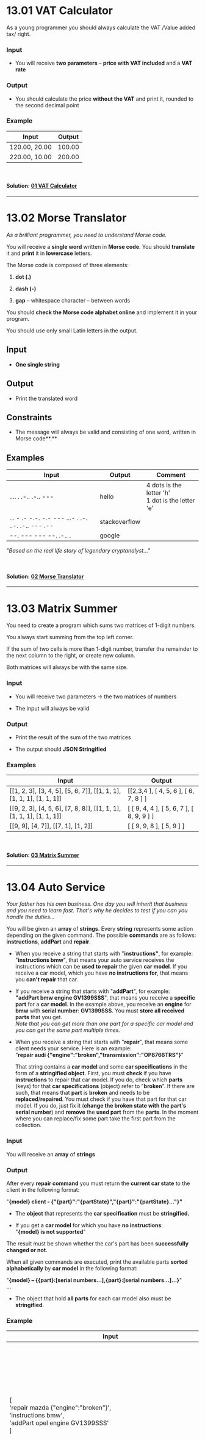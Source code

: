 # 13.01 VAT Calculator

As a young programmer you should always calculate the VAT /Value added tax/
right.

### Input

-   You will receive **two parameters** – **price with VAT included** and a
    **VAT rate**

### Output

-   You should calculate the price **without the VAT** and print it, rounded to
    the second decimal point

### Example

| **Input**     | **Output** |
|---------------|------------|
| 120.00, 20.00 | 100.00     |
| 220.00, 10.00 | 200.00     |

<br/>

#### Solution: <a title="01 VAT Calculator" href="https://github.com/TsvetanNikolov123/JS-Core---JS-Essentials/blob/master/13%20Old%20Exams/JS%20Fundamentals%20Retake%20-%2016%20April%202019/01.VatCalculator.js">01 VAT Calculator</a>

---

# 13.02 Morse Translator

*As a brilliant programmer, you need to understand Morse code.*

You will receive a **single word** written in **Morse code**. You should
**translate** it and **print** it in **lowercase** letters.

The Morse code is composed of three elements:

1.  **dot (.)**

2.  **dash (-)**

3.  **gap** – whitespace character – between words

You should **check the Morse code alphabet online** and implement it in your
program.

You should use only small Latin letters in the output.

Input
-----

-   **One single string**

Output
------

-   Print the translated word

Constraints
-----------

-   The message will always be valid and consisting of one word, written in
    Morse code**.**

Examples
--------

| **Input**                                          | **Output**    | **Comment**                                      |
|----------------------------------------------------|---------------|--------------------------------------------------|
| .... . .-.. .-.. ---                               | hello         | 4 dots is the letter 'h' <br/> 1 dot is the letter 'e' |
| ... - .- -.-. -.- --- ...- . .-. ..-. .-.. --- .-- | stackoverflow |                                                  |
| \--. --- --- --. .-.. .                            | google        |                                                  |

*"Based on the real life story of legendary cryptanalyst…"*

<br/>

#### Solution: <a title="02 Morse Translator" href="https://github.com/TsvetanNikolov123/JS-Core---JS-Essentials/blob/master/13%20Old%20Exams/JS%20Fundamentals%20Retake%20-%2016%20April%202019/02.MorseTranslator.js">02 Morse Translator</a>

---

# 13.03 Matrix Summer

You need to create a program which sums two matrices of 1-digit numbers.

You always start summing from the top left corner.

If the sum of two cells is more than 1-digit number, transfer the remainder to
the next column to the right, or create new column.

Both matrices will always be with the same size.

### Input

-   You will receive two parameters -\> the two matrices of numbers

-   The input will always be valid

### Output

-   Print the result of the sum of the two matrices

-   The output should **JSON Stringified**

### Examples

| **Input**                                                            | **Output**                                |
|----------------------------------------------------------------------|-------------------------------------------|
| [[1, 2, 3], [3, 4, 5], [5, 6, 7]], [[1, 1, 1], [1, 1, 1], [1, 1, 1]] | [[2,3,4 ], [ 4, 5, 6 ], [ 6, 7, 8 ] ]     |
| [[9, 2, 3], [4, 5, 6], [7, 8, 8]], [[1, 1, 1], [1, 1, 1], [1, 1, 1]] | [ [ 9, 4, 4 ], [ 5, 6, 7 ], [ 8, 9, 9 ] ] |
| [[9, 9], [4, 7]], [[7, 1], [1, 2]]                                   | [ [ 9, 9, 8 ], [ 5, 9 ] ]                 |

<br/>

#### Solution: <a title="03 Matrix Summer" href="https://github.com/TsvetanNikolov123/JS-Core---JS-Essentials/blob/master/13%20Old%20Exams/JS%20Fundamentals%20Retake%20-%2016%20April%202019/03.MatrixSummer.js">03 Matrix Summer</a>

---

# 13.04 Auto Service

*Your father has his own business. One day you will inherit that business and
you need to learn fast. That's why he decides to test if you can you handle the
duties...*

You will be given an **array** of **strings**. Every **string** represents some
action depending on the given command. The possible **commands** are as follows:
**instructions**, **addPart** and **repair**.

-   When you receive a string that starts with "**instructions"**, for example:  
    "**instructions bmw**", that means your auto service receives the
    instructions which can be **used to repair** the given **car model**. If you
    receive a car model, which you have **no instructions for**, that means you
    **can't repair** that car.

-   If you receive a string that starts with "**addPart**", for example:  
    **"addPart bmw engine GV1399SSS**", that means you receive a **specific
    part** for a **car model**. In the example above, you receive an **engine**
    for **bmw** with **serial number**: **GV1399SSS**. You must **store all
    received parts** that you get.  
    *Note that you can get more than one part for a specific car model and you
    can get the same part multiple times.*

-   When you receive a string that starts with "**repair**", that means some
    client needs your service. Here is an example:  
    "**repair audi {"engine":"broken","transmission":"OP8766TRS"}**"

    That string contains a **car model** and some **car specifications** in the
    form of a **stringified object**. First, you must **check** if you have
    **instructions** to repair that car model. If you do, check which **parts**
    (keys) for that **car specifications** (object) refer to "**broken**". If
    there are such, that means that **part** is **broken** and needs to be
    **replaced**/**repaired**. You must check if you have that part for that car
    model. If you do, just fix it (**change the broken state with the part's
    serial number**) and **remove** the **used part** from the **parts**. In the
    moment where you can replace/fix some part take the first part from the
    collection.

### Input

You will receive an **array** of **strings**

### Output

After every **repair command** you must return the **current car state** to the
client in the following format:

"**{model} client - {"{part}":"{partState}","{part}":"{partState}..."}"**

-   The **object** that represents the **car specification** must be
    **stringified.**

-   If you get a **car model** for which you have **no instructions**:  
    "**{model} is not supported**"

The result must be shown whether the car's part has been **successfully changed
or not**.

When all given commands are executed, print the available parts **sorted
alphabetically** by **car model** in the following format:

"**{model} – {{part}:[serial numbers...],{part}:[serial numbers...]...}**"  
...

-   The object that hold **all parts** for each car model also must be
    **stringified**.

### Example

| **Input**                                                                                                                                                                                                                                                                                                                | **Output**                                                                                                                                                                                                                                                      | **Comment**                                                                                                                                                                                                                                                                                                                                                                                                                                                                                                                                                                                                                                                                                                                                                                                                                                   |
|--------------------------------------------------------------------------------------------------------------------------------------------------------------------------------------------------------------------------------------------------------------------------------------------------------------------------|-----------------------------------------------------------------------------------------------------------------------------------------------------------------------------------------------------------------------------------------------------------------|-----------------------------------------------------------------------------------------------------------------------------------------------------------------------------------------------------------------------------------------------------------------------------------------------------------------------------------------------------------------------------------------------------------------------------------------------------------------------------------------------------------------------------------------------------------------------------------------------------------------------------------------------------------------------------------------------------------------------------------------------------------------------------------------------------------------------------------------------|
| [ <br/>'repair mazda {"engine":"broken"}', <br/>'instructions bmw',<br/> 'addPart opel engine GV1399SSS'    <br/> ]<br/>                                                                                                                                                                                                 | mazda is not supported <br/> opel - {"engine":["GV1399SSS"]}                                                                                                                                                                                                          | We **do not have** the **mazda instructions**. After that we receive the bmw instructions, but that’s a **different** model. We will be able to **try** to "**repair**" that model if we receive that model instructions **before** the repair.                                                                                                                                                                                                                                                                                                                                                                                                                                                                                                                                                                                               |
| [  'instructions bmw', 'addPart opel engine GV1399SSS',                                                                                                                                                                                                                                                                  | opel client - {"engine":"GV1399SSS","transmission":"OP8766TRS"} bmw client - {"engine":"ENG999FPH","transmission":"SMF444ORG","wheels":"broken"} bmw - {"engine":["GV1399SSS"],"transmission":[]} opel - {"engine":[],"transmission":["SMF556SRG","SMF444ORG"]} | We receive **bmw instructions**, that means if we receive a repair with bmw model we will be able to **try** to "**repair**" it. After that we receive **5 parts**: **opel engine**, **opel transmission**, **bmw engine**, **bmw transmission** and **opel transmission**. We store all serial numbers. After that we receive **another instructions**, this time for **opel**. The last 2 strings from the input are clients (**repair case**). The first one is **opel** with **broken engine**. We have **opel instructions** and **backup opel engine**, so we **fix it/replace it**. The second car model is **bmw**. We also have these instructions, so we check the car specifications. The broken ones are **transmission** and **wheels**. We **have bmw transmission** but **not wheels**. We change only the parts that we have. |
| 'addPart opel transmission SMF556SRG', 'addPart bmw engine GV1399SSS', 'addPart bmw transmission SMF444ORG', 'addPart opel transmission SMF444ORG', 'instructions opel', 'repair opel {"engine":"broken","transmission":"OP8766TRS"}', 'repair bmw {"engine":"ENG999FPH","transmission":"broken","wheels":"broken"}' ]   |                                                                                                                                                                                                                                                                 |                                                                                                                                                                                                                                                                                                                                                                                                                                                                                                                                                                                                                                                                                                                                                                                                                                               |

<br/>

#### Solution: <a title="04 Auto Service" href="https://github.com/TsvetanNikolov123/JS-Core---JS-Essentials/blob/master/13%20Old%20Exams/JS%20Fundamentals%20Retake%20-%2016%20April%202019/04.AutoService.js">04 Auto Service</a>

---
